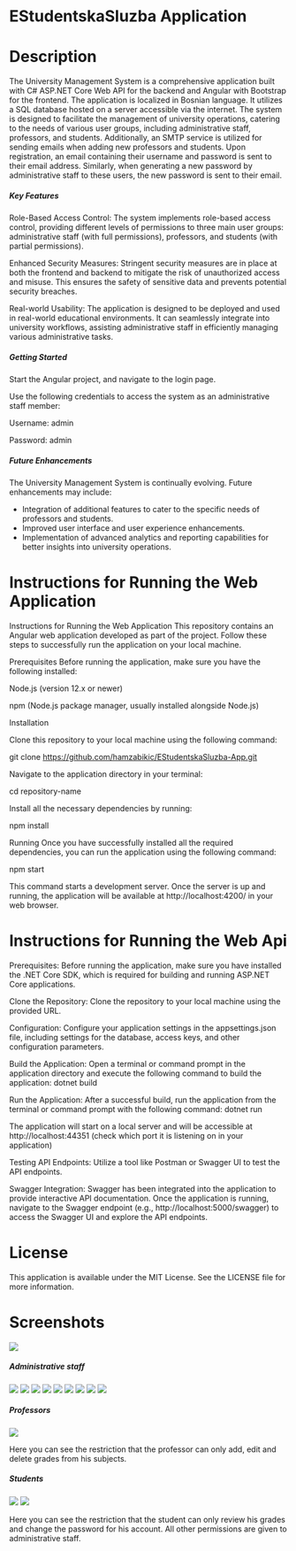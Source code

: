 # EStudentskaSluzba Application

# Description 

The University Management System is a comprehensive application built with C# ASP.NET Core Web API for the backend and Angular with Bootstrap for the frontend. The application is localized in Bosnian language. It utilizes a SQL database hosted on a server accessible via the internet. The system is designed to facilitate the management of university operations, catering to the needs of various user groups, including administrative staff, professors, and students. Additionally, an SMTP service is utilized for sending emails when adding new professors and students. Upon registration, an email containing their username and password is sent to their email address. Similarly, when generating a new password by administrative staff to these users, the new password is sent to their email.

<h5>Key Features</h5>

Role-Based Access Control: The system implements role-based access control, providing different levels of permissions to three main user groups: administrative staff (with full permissions), professors, and students (with partial permissions).

Enhanced Security Measures: Stringent security measures are in place at both the frontend and backend to mitigate the risk of unauthorized access and misuse. This ensures the safety of sensitive data and prevents potential security breaches.

Real-world Usability: The application is designed to be deployed and used in real-world educational environments. It can seamlessly integrate into university workflows, assisting administrative staff in efficiently managing various administrative tasks.

<h5>Getting Started</h5>

Start the Angular project, and navigate to the login page.

Use the following credentials to access the system as an administrative staff member:

Username: admin

Password: admin

<h5>Future Enhancements</h5>
The University Management System is continually evolving. Future enhancements may include:

- Integration of additional features to cater to the specific needs of professors and students.
- Improved user interface and user experience enhancements.
- Implementation of advanced analytics and reporting capabilities for better insights into university operations.


# Instructions for Running the Web Application
Instructions for Running the Web Application
This repository contains an Angular web application developed as part of the project. Follow these steps to successfully run the application on your local machine.

Prerequisites Before running the application, make sure you have the following installed:

Node.js (version 12.x or newer)

npm (Node.js package manager, usually installed alongside Node.js)

Installation

Clone this repository to your local machine using the following command:

git clone https://github.com/hamzabikic/EStudentskaSluzba-App.git

Navigate to the application directory in your terminal:

cd repository-name

Install all the necessary dependencies by running:

npm install

Running Once you have successfully installed all the required dependencies, you can run the application using the following command:

npm start

This command starts a development server. Once the server is up and running, the application will be available at http://localhost:4200/ in your web browser.

# Instructions for Running the Web Api

Prerequisites: Before running the application, make sure you have installed the .NET Core SDK, which is required for building and running ASP.NET Core applications.

Clone the Repository: Clone the repository to your local machine using the provided URL.

Configuration: Configure your application settings in the appsettings.json file, including settings for the database, access keys, and other configuration parameters.

Build the Application: Open a terminal or command prompt in the application directory and execute the following command to build the application:
dotnet build

Run the Application: After a successful build, run the application from the terminal or command prompt with the following command:
dotnet run

The application will start on a local server and will be accessible at http://localhost:44351 (check which port it is listening on in your application)

Testing API Endpoints: Utilize a tool like Postman or Swagger UI to test the API endpoints.

Swagger Integration: Swagger has been integrated into the application to provide interactive API documentation. Once the application is running, navigate to the Swagger endpoint (e.g., http://localhost:5000/swagger) to access the Swagger UI and explore the API endpoints.

# License
This application is available under the MIT License. See the LICENSE file for more information.

# Screenshots

<img src="/Screenshots/login.JPG">

<h5>Administrative staff </h5>

<img src="/Screenshots/studenti.JPG">
<img src="/Screenshots/dodavanje-studenta.JPG">
<img src="/Screenshots/opstine.JPG">
<img src="/Screenshots/editovanje-studenta-by-referent.JPG">
<img src="/Screenshots/profesori.JPG">
<img src="/Screenshots/upisi.JPG">
<img src="/Screenshots/rate.JPG">
<img src="/Screenshots/ocjene.JPG">
<img src="/Screenshots/uredjivanje-profila.JPG">

<h5>Professors</h5>

<img src="/Screenshots/profesor-ocjene.JPG">
<p>Here you can see the restriction that the professor can only add, edit and delete grades from his subjects.</p>

<h5>Students</h5>

<img src="/Screenshots/student-edit-profila.JPG">
<img src="/Screenshots/student-ocjene.JPG">
<p>Here you can see the restriction that the student can only review his grades and change the password for his account. All other permissions are given to administrative staff.</p>





